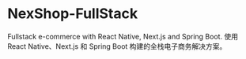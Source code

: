 # NexShop-FullStack
Fullstack e-commerce with React Native, Next.js and Spring Boot.  使用 React Native、Next.js 和 Spring Boot 构建的全栈电子商务解决方案。
